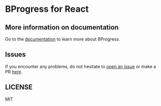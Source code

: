 # BProgress for React

## More information on documentation

Go to the [documentation](https://bprogress.vercel.app/docs/react/installation) to learn more about BProgress.

## Issues

If you encounter any problems, do not hesitate to [open an issue](https://github.com/Skyleen77/bprogress/issues) or make a PR [here](https://github.com/Skyleen77/bprogress).

## LICENSE

MIT
